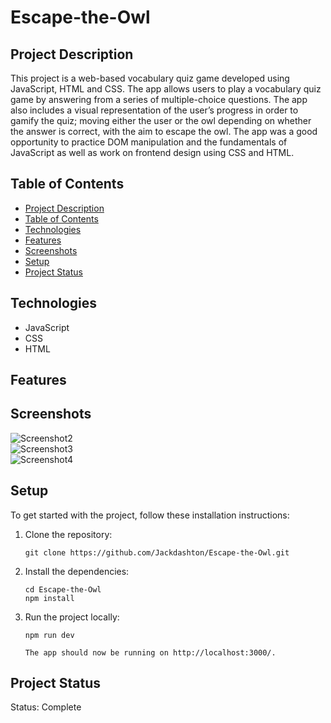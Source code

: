 # Escape-the-Owl

## Project Description
This project is a web-based vocabulary quiz game developed using JavaScript, HTML and CSS. The app allows users to play a vocabulary quiz game by answering from a series of multiple-choice questions. The app also includes a visual representation of the user’s progress in order to gamify the quiz; moving either the user or the owl depending on whether the answer is correct, with the aim to escape the owl. The app was a good opportunity to practice DOM manipulation and the fundamentals of JavaScript as well as work on frontend design using CSS and HTML.

## Table of Contents
* [Project Description](#project-description)
* [Table of Contents](#table-of-contents)
* [Technologies](#technologies)
* [Features](#features)
* [Screenshots](#screenshots)
* [Setup](#setup)
* [Project Status](#project-status)

## Technologies
* JavaScript
* CSS
* HTML

## Features


## Screenshots

![Screenshot2](https://github.com/Jackdashton/Escape-the-Owl/assets/122602433/9da6f4b8-f1e7-45da-a220-de7b4c0d8284)
<br />
![Screenshot3](https://github.com/Jackdashton/Escape-the-Owl/assets/122602433/64e92332-15ca-4334-be57-addfd81958ae)
<br />
![Screenshot4](https://github.com/Jackdashton/Escape-the-Owl/assets/122602433/bbe017f2-444d-4e5b-8d3e-96111bd465fc)

## Setup
To get started with the project, follow these installation instructions:

1. Clone the repository:

   ```
   git clone https://github.com/Jackdashton/Escape-the-Owl.git
   ```

2. Install the dependencies:

   ```
   cd Escape-the-Owl
   npm install
   ```

3. Run the project locally:

   ```
   npm run dev

   The app should now be running on http://localhost:3000/.
   ```


## Project Status
Status: Complete


